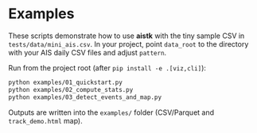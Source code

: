 # Examples

These scripts demonstrate how to use **aistk** with the tiny sample CSV in `tests/data/mini_ais.csv`.
In your project, point `data_root` to the directory with your AIS daily CSV files and adjust `pattern`.

Run from the project root (after `pip install -e .[viz,cli]`):

```bash
python examples/01_quickstart.py
python examples/02_compute_stats.py
python examples/03_detect_events_and_map.py
```

Outputs are written into the `examples/` folder (CSV/Parquet and `track_demo.html` map).
